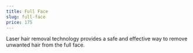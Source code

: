 ```yaml
---
title: Full Face
slug: full-face
price: 175
---
```


 Laser hair removal technology provides a safe and effective way to remove unwanted hair from the full face.
